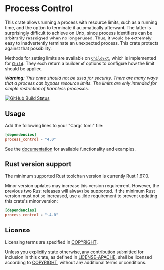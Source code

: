 # Process Control

This crate allows running a process with resource limits, such as a running
time, and the option to terminate it automatically afterward. The latter is
surprisingly difficult to achieve on Unix, since process identifiers can be
arbitrarily reassigned when no longer used. Thus, it would be extremely easy to
inadvertently terminate an unexpected process. This crate protects against that
possibility.

Methods for setting limits are available on [`ChildExt`], which is implemented
for [`Child`]. They each return a builder of options to configure how the limit
should be applied.

***Warning**: This crate should not be used for security. There are many ways
that a process can bypass resource limits. The limits are only intended for
simple restriction of harmless processes.*

[![GitHub Build Status](https://github.com/dylni/process_control/workflows/build/badge.svg?branch=master)](https://github.com/dylni/process_control/actions?query=branch%3Amaster)

## Usage

Add the following lines to your "Cargo.toml" file:

```toml
[dependencies]
process_control = "4.0"
```

See the [documentation] for available functionality and examples.

## Rust version support

The minimum supported Rust toolchain version is currently Rust 1.67.0.

Minor version updates may increase this version requirement. However, the
previous two Rust releases will always be supported. If the minimum Rust
version must not be increased, use a tilde requirement to prevent updating this
crate's minor version:

```toml
[dependencies]
process_control = "~4.0"
```

## License

Licensing terms are specified in [COPYRIGHT].

Unless you explicitly state otherwise, any contribution submitted for inclusion
in this crate, as defined in [LICENSE-APACHE], shall be licensed according to
[COPYRIGHT], without any additional terms or conditions.

[`Child`]: https://doc.rust-lang.org/std/process/struct.Child.html
[`ChildExt`]: https://docs.rs/process_control/*/process_control/trait.ChildExt.html
[COPYRIGHT]: https://github.com/dylni/process_control/blob/master/COPYRIGHT
[documentation]: https://docs.rs/process_control
[LICENSE-APACHE]: https://github.com/dylni/process_control/blob/master/LICENSE-APACHE
